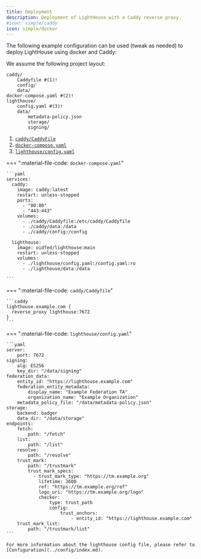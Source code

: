 ```yaml
---
title: Deployment
description: Deployment of LightHouse with a Caddy reverse proxy.
#icon: simple/caddy
icon: simple/docker
---
```


The following example configuration can be used (tweak as needed) to deploy 
LightHouse using docker and Caddy:

We assume the following project layout:

```tree
caddy/
    Caddyfile #(1)!
    config/ 
    data/
docker-compose.yaml #(2)!
lighthouse/
    config.yaml #(3)!
    data/
        metadata-policy.json
        storage/
        signing/
```

1. [`caddy/CaddyFile`](#caddycaddyfile)
2. [`docker-compose.yaml`](#docker-composeyaml)
3. [`lighthouse/config.yaml`](#lighthouseconfigyaml)


=== ":material-file-code: `docker-compose.yaml`"

    ```yaml
    services:
      caddy:
        image: caddy:latest
        restart: unless-stopped
        ports:
          - "80:80"
          - "443:443"
        volumes:
          - ./caddy/Caddyfile:/etc/caddy/Caddyfile
          - ./caddy/data:/data
          - ./caddy/config:/config

      lighthouse:
        image: oidfed/lighthouse:main
        restart: unless-stopped
        volumes:
          - ./lighthouse/config.yaml:/config.yaml:ro
          - ./lighthouse/data:/data

    ```

=== ":material-file-code: `caddy/Caddyfile`"

    ```caddy
    lighthouse.example.com {
      reverse_proxy lighthouse:7672
    }
    ```

=== ":material-file-code: `lighthouse/config.yaml`"

    ```yaml
    server:
        port: 7672
    signing:
        alg: ES256
        key_dir: "/data/signing"
    federation_data:
        entity_id: "https://lighthouse.example.com"
        federation_entity_metadata:
            display_name: "Example Federation TA"
            organization_name: "Example Organization"
        metadata_policy_file: "/data/metadata-policy.json"
    storage:
        backend: badger
        data_dir: "/data/storage"
    endpoints:
        fetch:
            path: "/fetch"
        list:
            path: "/list"
        resolve:
            path: "/resolve"
        trust_mark:
            path: "/trustmark"
            trust_mark_specs:
              - trust_mark_type: "https://tm.example.org"
                lifetime: 3600
                ref: "https://tm.example.org/ref"
                logo_uri: "https://tm.example.org/logo"
                checker:
                    type: trust_path
                    config:
                        trust_anchors:
                            - entity_id: "https://lighthouse.example.com"
        trust_mark_list:
            path: "/trustmark/list"
    ```

    For more information about the lighthouse config file, please refer to 
    [Configuration](../config/index.md).
